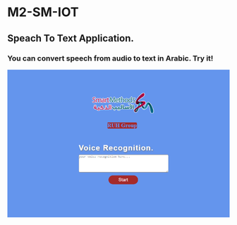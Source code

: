 # M2-SM-IOT

## Speach To Text Application.

### You can convert speech from audio to text in Arabic. Try it!

![My Image](stt.png)



